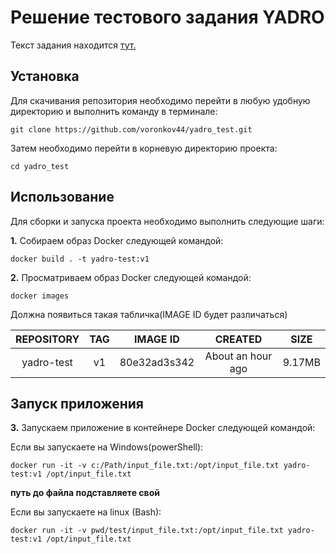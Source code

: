 # **Решение тестового задания YADRO**
Текст задания находится [тут.](https://docs.google.com/document/d/10BTFT11sPh6iAW3Iu6CfXPUsXCwNeLeX/edit?usp=sharing&ouid=109575002357503548475&rtpof=true&sd=true)
## **Установка**
Для скачивания репозитория необходимо перейти в любую удобную директорию и выполнить команду в терминале:

```no-highlight
git clone https://github.com/voronkov44/yadro_test.git
```

Затем необходимо перейти в корневую директорию проекта:

```no-highlight
cd yadro_test
```

## **Использование**

Для сборки и запуска проекта необходимо выполнить следующие шаги:

**1.** Собираем образ Docker следующей командой:

```no-highlight
docker build . -t yadro-test:v1
```

**2.** Просматриваем образ Docker следующей командой:

```no-highlight
docker images
```

Должна появиться такая табличка(IMAGE ID будет различаться)


| REPOSITORY    | TAG        | IMAGE ID           |  CREATED          |  SIZE  | 
| :-----------: |:----------:| :----------------: | :---------------: | :----: |
| yadro-test    | v1         | 80e32ad3s342       | About an hour ago | 9.17MB |


## **Запуск приложения**

**3.** Запускаем приложение в контейнере Docker следующей командой:

Если вы запускаете на Windows(powerShell):
```no-highlight
docker run -it -v c:/Path/input_file.txt:/opt/input_file.txt yadro-test:v1 /opt/input_file.txt
```
**путь до файла подставляете свой**

Если вы запускаете на linux (Bash):
```no-highlight
docker run -it -v pwd/test/input_file.txt:/opt/input_file.txt yadro-test:v1 /opt/input_file.txt
```





